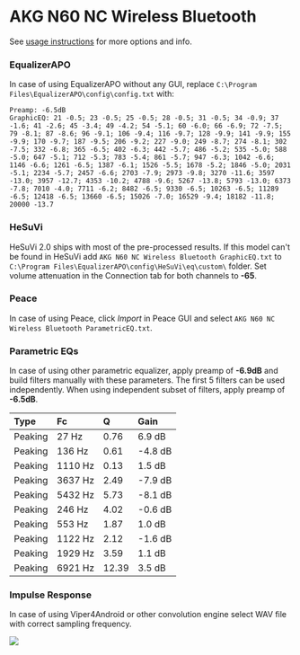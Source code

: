 # AKG N60 NC Wireless Bluetooth
See [usage instructions](https://github.com/jaakkopasanen/AutoEq#usage) for more options and info.

### EqualizerAPO
In case of using EqualizerAPO without any GUI, replace `C:\Program Files\EqualizerAPO\config\config.txt`
with:
```
Preamp: -6.5dB
GraphicEQ: 21 -0.5; 23 -0.5; 25 -0.5; 28 -0.5; 31 -0.5; 34 -0.9; 37 -1.6; 41 -2.6; 45 -3.4; 49 -4.2; 54 -5.1; 60 -6.0; 66 -6.9; 72 -7.5; 79 -8.1; 87 -8.6; 96 -9.1; 106 -9.4; 116 -9.7; 128 -9.9; 141 -9.9; 155 -9.9; 170 -9.7; 187 -9.5; 206 -9.2; 227 -9.0; 249 -8.7; 274 -8.1; 302 -7.5; 332 -6.8; 365 -6.5; 402 -6.3; 442 -5.7; 486 -5.2; 535 -5.0; 588 -5.0; 647 -5.1; 712 -5.3; 783 -5.4; 861 -5.7; 947 -6.3; 1042 -6.6; 1146 -6.6; 1261 -6.5; 1387 -6.1; 1526 -5.5; 1678 -5.2; 1846 -5.0; 2031 -5.1; 2234 -5.7; 2457 -6.6; 2703 -7.9; 2973 -9.8; 3270 -11.6; 3597 -13.0; 3957 -12.7; 4353 -10.2; 4788 -9.6; 5267 -13.8; 5793 -13.0; 6373 -7.8; 7010 -4.0; 7711 -6.2; 8482 -6.5; 9330 -6.5; 10263 -6.5; 11289 -6.5; 12418 -6.5; 13660 -6.5; 15026 -7.0; 16529 -9.4; 18182 -11.8; 20000 -13.7
```

### HeSuVi
HeSuVi 2.0 ships with most of the pre-processed results. If this model can't be found in HeSuVi add
`AKG N60 NC Wireless Bluetooth GraphicEQ.txt` to `C:\Program Files\EqualizerAPO\config\HeSuVi\eq\custom\` folder.
Set volume attenuation in the Connection tab for both channels to **-65**.

### Peace
In case of using Peace, click *Import* in Peace GUI and select `AKG N60 NC Wireless Bluetooth ParametricEQ.txt`.

### Parametric EQs
In case of using other parametric equalizer, apply preamp of **-6.9dB** and build filters manually
with these parameters. The first 5 filters can be used independently.
When using independent subset of filters, apply preamp of **-6.5dB**.

| Type    | Fc      |     Q | Gain    |
|:--------|:--------|:------|:--------|
| Peaking | 27 Hz   |  0.76 | 6.9 dB  |
| Peaking | 136 Hz  |  0.61 | -4.8 dB |
| Peaking | 1110 Hz |  0.13 | 1.5 dB  |
| Peaking | 3637 Hz |  2.49 | -7.9 dB |
| Peaking | 5432 Hz |  5.73 | -8.1 dB |
| Peaking | 246 Hz  |  4.02 | -0.6 dB |
| Peaking | 553 Hz  |  1.87 | 1.0 dB  |
| Peaking | 1122 Hz |  2.12 | -1.6 dB |
| Peaking | 1929 Hz |  3.59 | 1.1 dB  |
| Peaking | 6921 Hz | 12.39 | 3.5 dB  |

### Impulse Response
In case of using Viper4Android or other convolution engine select WAV file with correct sampling frequency.

![](https://raw.githubusercontent.com/jaakkopasanen/AutoEq/master/results/oratory1990/harman_over-ear_2018/AKG%20N60%20NC%20Wireless%20Bluetooth/AKG%20N60%20NC%20Wireless%20Bluetooth.png)